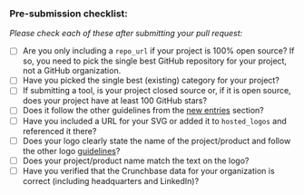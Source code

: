 ### Pre-submission checklist:

*Please check each of these after submitting your pull request:*

* [ ] Are you only including a `repo_url` if your project is 100% open source? If so, you need to pick the single best GitHub repository for your project, not a GitHub organization.
* [ ] Have you picked the single best (existing) category for your project?
* [ ] If submitting a tool, is your project closed source or, if it is open source, does your project have at least 100 GitHub stars?
* [ ] Does it follow the other guidelines from the [new entries](https://github.com/cncf/landscape#new-entries) section?
* [ ] Have you included a URL for your SVG or added it to `hosted_logos` and referenced it there?
* [ ] Does your logo clearly state the name of the project/product and follow the other logo [guidelines](https://github.com/cncf/landscape#logos)?
* [ ] Does your project/product name match the text on the logo?
* [ ] Have you verified that the Crunchbase data for your organization is correct (including headquarters and LinkedIn)?
